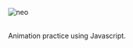 ![neo](https://user-images.githubusercontent.com/40187515/194966054-817544b9-3e6f-49e9-b5e5-470e5562f133.gif)

<br>
Animation practice using Javascript.

